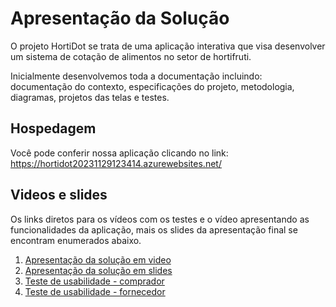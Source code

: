 # Apresentação da Solução

O projeto HortiDot se trata de uma aplicação interativa que visa desenvolver um sistema de cotação de alimentos no setor de hortifruti.

Inicialmente desenvolvemos toda a documentação incluindo: documentação do contexto, especificações do projeto, metodologia, diagramas, projetos das telas e testes.

## Hospedagem

Você pode conferir nossa aplicação clicando no link: https://hortidot20231129123414.azurewebsites.net/

## Videos e slides

Os links diretos para os vídeos com os testes e o vídeo apresentando as funcionalidades da aplicação, mais os slides da apresentação final se encontram enumerados abaixo.

<ol>
<li><a href="./videos/video-final.mp4">Apresentação da solução em video</a></li>
<li><a href="./Grupo 02 - HortiDot - Apresentação final.pdf">Apresentação da solução em slides</a></li>
<li><a href="./videos/teste-comprador.mp4">Teste de usabilidade - comprador</a></li>
<li><a href="./videos/teste-fornecedor.mp4">Teste de usabilidade - fornecedor</a></li>
</ol>
